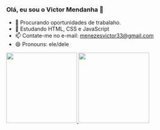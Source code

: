 ### Olá, eu sou o Victor Mendanha 👋

- 🔭 Procurando oportunidades de trabalaho.
- 🌱 Estudando HTML, CSS e JavaScript
- 📫 Contate-me no e-mail: menezesvictor33@gmail.com
- 😄 Pronouns: ele/dele


<div>
  <a href="https://github.com/VictorMendanha/">
   <img height="188em" src="https://github-readme-stats.vercel.app/api?username=VictorMendanha&show_icons=true&theme=radical">
   <img height="188em" src="https://github-readme-stats.vercel.app/api/top-langs/?username=VictorMendanha&show_icons=true&theme=radical">
</div>
